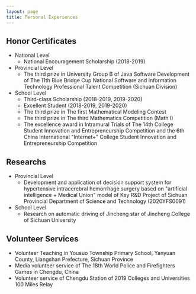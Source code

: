 ```yaml
---
layout: page
title: Personal Experiences
---
```

## Honor Certificates

* National Level
  * National Encouragement Scholarship (2018-2019)
* Provincial Level
  * The third prize in University Group B of Java Software Development of The 11th Blue Bridge Cup National Software and Information Technology Professional Talent Competition (Sichuan Division)
* School Level 
  * Third-class Scholarship (2018-2019, 2019-2020)
  * Excellent Student (2018-2019, 2019-2020)
  * The third prize in The first Mathematical Modeling Contest
  * The third prize in The third Mathematics Competition (Math I)
  * The excellence award in Intramural Trials of The 14th College Student Innovation and Entrepreneurship Competition and the 6th China International "Internet+" College Student Innovation and Entrepreneurship Competition

## Researchs

* Provincial Level
  * Development and application of decision support system for hypertensive intracerebral hemorrhage surgery based on "artificial intelligence + Medical Union" model of Key R&D Project of Sichuan Provincial Department of Science and Technology (2020YFS0091)
* School Level
  * Research on automatic driving of Jincheng star of Jincheng College of Sichuan University

## Volunteer Services

*  Volunteer Teaching in Yousuo Township Primary School, Yanyuan County, Liangshan Prefecture, Sichuan Province
*  Media volunteer service of The 18th World Police and Firefighters Games in Chengdu, China
*  Volunteer service of Chengdu Station of 2019 Colleges and Universities 100 Miles Relay
